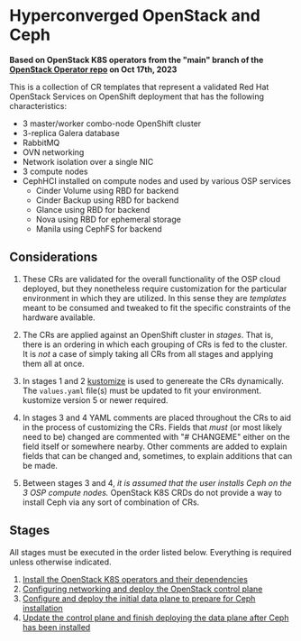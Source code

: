 # Hyperconverged OpenStack and Ceph

**Based on OpenStack K8S operators from the "main" branch of the [OpenStack Operator repo](https://github.com/openstack-k8s-operators/openstack-operator/tree/78b3c876eaf9168f9d95b201997ebdc2da42fa02) on Oct 17th, 2023**

This is a collection of CR templates that represent a validated Red Hat OpenStack Services on OpenShift deployment that has the following characteristics:

- 3 master/worker combo-node OpenShift cluster
- 3-replica Galera database
- RabbitMQ
- OVN networking
- Network isolation over a single NIC
- 3 compute nodes
- CephHCI installed on compute nodes and used by various OSP services
    - Cinder Volume using RBD for backend
    - Cinder Backup using RBD for backend
    - Glance using RBD for backend
    - Nova using RBD for ephemeral storage
    - Manila using CephFS for backend

## Considerations

1. These CRs are validated for the overall functionality of the OSP cloud deployed, but they nonetheless require customization for the particular environment in which they are utilized.  In this sense they are _templates_ meant to be consumed and tweaked to fit the specific constraints of the hardware available.

2. The CRs are applied against an OpenShift cluster in _stages_.  That is, there is an ordering in which each grouping of CRs is fed to the cluster.  It is _not_ a case of simply taking all CRs from all stages and applying them all at once.

3. In stages 1 and 2 [kustomize](https://kustomize.io/) is used to genereate the CRs dynamically. The `values.yaml` file(s) must be updated to fit your environment. kustomize version 5 or newer required.

4. In stages 3 and 4 YAML comments are placed throughout the CRs to aid in the process of customizing the CRs.  Fields that _must_ (or most likely need to be) changed are commented with "# CHANGEME" either on the field itself or somewhere nearby.  Other comments are added to explain fields that can be changed and, sometimes, to explain additions that can be made.

5. Between stages 3 and 4, _it is assumed that the user installs Ceph on the 3 OSP compute nodes._  OpenStack K8S CRDs do not provide a way to install Ceph via any sort of combination of CRs.

## Stages

All stages must be executed in the order listed below. Everything is required unless otherwise indicated.

1. [Install the OpenStack K8S operators and their dependencies](../../common/)
2. [Configuring networking and deploy the OpenStack control plane](hci.md)
3. [Configure and deploy the initial data plane to prepare for Ceph installation](edpm-pre-ceph)
4. [Update the control plane and finish deploying the data plane after Ceph has been installed](edpm-post-ceph)
